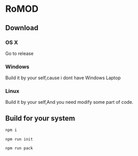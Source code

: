 # RoMOD
## Download
### OS X
Go to release
### Windows 
Build it by your self,cause i dont have Windows Laptop
### Linux
Build it by your self,And you need modify some part of code.


## Build for your system
```js
npm i
```
```
npm run init
```
```
npm run pack
```
